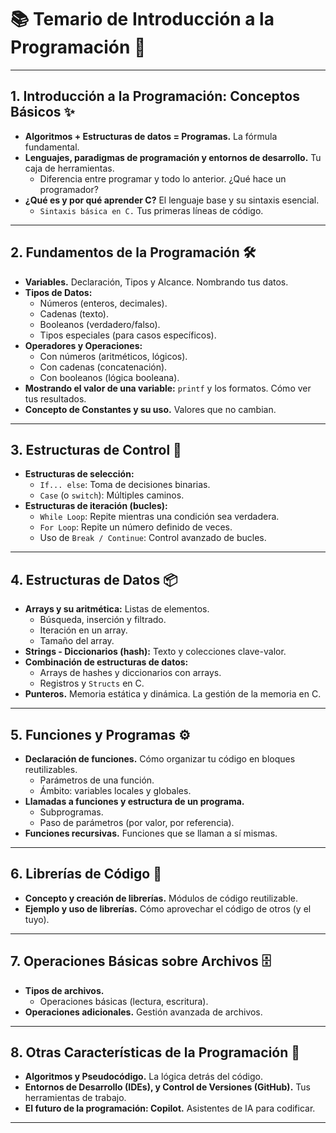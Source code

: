 # 📚 Temario de Introducción a la Programación 🚀

---

## **1. Introducción a la Programación: Conceptos Básicos** ✨

* **Algoritmos + Estructuras de datos = Programas.** La fórmula fundamental.
* **Lenguajes, paradigmas de programación y entornos de desarrollo.** Tu caja de herramientas.
    * Diferencia entre programar y todo lo anterior. ¿Qué hace un programador?
* **¿Qué es y por qué aprender C?** El lenguaje base y su sintaxis esencial.
    * `Sintaxis básica en C.` Tus primeras líneas de código.

---

## **2. Fundamentos de la Programación** 🛠️

* **Variables.** Declaración, Tipos y Alcance. Nombrando tus datos.
* **Tipos de Datos:**
    * Números (enteros, decimales).
    * Cadenas (texto).
    * Booleanos (verdadero/falso).
    * Tipos especiales (para casos específicos).
* **Operadores y Operaciones:**
    * Con números (aritméticos, lógicos).
    * Con cadenas (concatenación).
    * Con booleanos (lógica booleana).
* **Mostrando el valor de una variable:** `printf` y los formatos. Cómo ver tus resultados.
* **Concepto de Constantes y su uso.** Valores que no cambian.

---

## **3. Estructuras de Control** 🚦

* **Estructuras de selección:**
    * `If... else`: Toma de decisiones binarias.
    * `Case` (o `switch`): Múltiples caminos.
* **Estructuras de iteración (bucles):**
    * `While Loop`: Repite mientras una condición sea verdadera.
    * `For Loop`: Repite un número definido de veces.
    * Uso de `Break / Continue`: Control avanzado de bucles.

---

## **4. Estructuras de Datos** 📦

* **Arrays y su aritmética:** Listas de elementos.
    * Búsqueda, inserción y filtrado.
    * Iteración en un array.
    * Tamaño del array.
* **Strings - Diccionarios (hash):** Texto y colecciones clave-valor.
* **Combinación de estructuras de datos:**
    * Arrays de hashes y diccionarios con arrays.
    * Registros y `Structs` en C.
* **Punteros.** Memoria estática y dinámica. La gestión de la memoria en C.

---

## **5. Funciones y Programas** ⚙️

* **Declaración de funciones.** Cómo organizar tu código en bloques reutilizables.
    * Parámetros de una función.
    * Ámbito: variables locales y globales.
* **Llamadas a funciones y estructura de un programa.**
    * Subprogramas.
    * Paso de parámetros (por valor, por referencia).
* **Funciones recursivas.** Funciones que se llaman a sí mismas.

---

## **6. Librerías de Código** 📖

* **Concepto y creación de librerías.** Módulos de código reutilizable.
* **Ejemplo y uso de librerías.** Cómo aprovechar el código de otros (y el tuyo).

---

## **7. Operaciones Básicas sobre Archivos** 🗄️

* **Tipos de archivos.**
    * Operaciones básicas (lectura, escritura).
* **Operaciones adicionales.** Gestión avanzada de archivos.

---

## **8. Otras Características de la Programación** 🔮

* **Algoritmos y Pseudocódigo.** La lógica detrás del código.
* **Entornos de Desarrollo (IDEs), y Control de Versiones (GitHub).** Tus herramientas de trabajo.
* **El futuro de la programación: Copilot.** Asistentes de IA para codificar.

---
